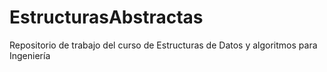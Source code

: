 EstructurasAbstractas
=====================

Repositorio de trabajo del curso de Estructuras de Datos y algoritmos para Ingeniería
